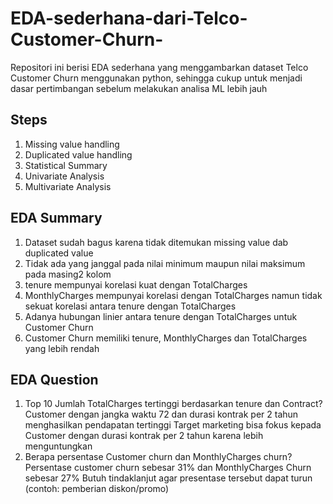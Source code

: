 # EDA-sederhana-dari-Telco-Customer-Churn-
Repositori ini berisi EDA sederhana yang menggambarkan dataset Telco Customer Churn menggunakan python, sehingga cukup untuk menjadi dasar pertimbangan sebelum melakukan analisa ML lebih jauh
## Steps
1. Missing value handling
2. Duplicated value handling
3. Statistical Summary
4. Univariate Analysis
5. Multivariate Analysis
## EDA Summary
1. Dataset sudah bagus karena tidak ditemukan missing value dab duplicated value
2. Tidak ada yang janggal pada nilai minimum maupun nilai maksimum pada masing2 kolom
3. tenure mempunyai korelasi kuat dengan TotalCharges
4. MonthlyCharges mempunyai korelasi dengan TotalCharges namun tidak sekuat korelasi antara tenure dengan TotalCharges
5. Adanya hubungan linier antara tenure dengan TotalCharges untuk Customer Churn
6. Customer Churn memiliki tenure, MonthlyCharges dan TotalCharges yang lebih rendah
## EDA Question
1. Top 10 Jumlah TotalCharges tertinggi berdasarkan tenure dan Contract? 
Customer dengan jangka waktu 72 dan durasi kontrak per 2 tahun menghasilkan pendapatan tertinggi
Target marketing bisa fokus kepada Customer dengan durasi kontrak per 2 tahun karena lebih menguntungkan
2. Berapa persentase Customer churn dan MonthlyCharges churn?
Persentase customer churn sebesar 31% dan MonthlyCharges Churn sebesar 27%
Butuh tindaklanjut agar presentase tersebut dapat turun (contoh: pemberian diskon/promo)
